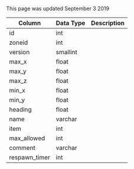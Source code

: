 This page was updated September 3 2019

| Column        | Data Type | Description |
| ------------- | --------- | ----------- |
| id            | int       |             |
| zoneid        | int       |             |
| version       | smallint  |             |
| max_x         | float     |             |
| max_y         | float     |             |
| max_z         | float     |             |
| min_x         | float     |             |
| min_y         | float     |             |
| heading       | float     |             |
| name          | varchar   |             |
| item          | int       |             |
| max_allowed   | int       |             |
| comment       | varchar   |             |
| respawn_timer | int       |             |